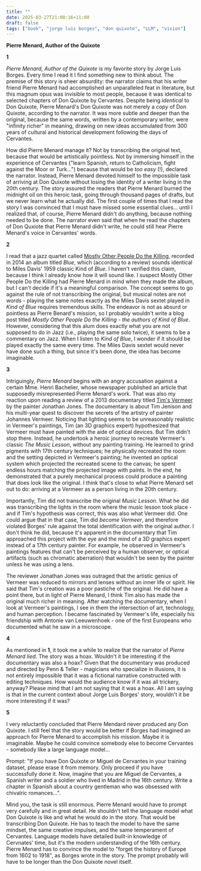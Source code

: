 ```yaml
---
title: ""
date: 2025-03-27T21:00:16+11:00
draft: false
tags: ["book", "jorge luis borges", "don quixote", "LLM", "vision"]
---
```

**Pierre Menard, Author of the Quixote**

**1**

_Pierre Menard, Author of the Quixote_ is my favorite story by Jorge Luis Borges.  Every time I read it I find something new to think about.  The premise of this story is sheer absurdity: the narrator claims that his writer friend Pierre Menard had accomplished an unparalleled feat in literature, but this magnum opus was invisible to most people, because it was identical to selected chapters of Don Quixote by Cervantes.  Despite being _identical_ to Don Quixote, Pierre Menard's Don Quixote was not merely a _copy_ of Don Quixote, according to the narrator.  It was more subtle and deeper than the original, because the same words, written by a contemporary writer, were "infinity richer" in meaning, drawing on new ideas accumulated from 300 years of cultural and historical development following the days of Cervantes.

How did Pierre Menard manage it?  Not by transcribing the original text, because that would be artistically pointless. Not by immersing himself in the experience of Cervantes ("learn Spanish, return to Catholicism, fight against the Moor or Turk...") because that would be _too easy_ (!), declared the narrator.  Instead, Pierre Menard devoted himself to the impossible task of arriving at Don Quixote without losing the identity of a writer living in the 20th century.  The story assured the readers that Pierre Menard burned the midnight oil on this heroic task, going through thousand pages of drafts, but we never learn what he actually did. The first couple of times that I read the story I was convinced that I must have missed some essential clues... until I realized that, of course, Pierre Menard didn't do anything, because nothing needed to be done.  The narrator even said that when he read the chapters of Don Quxiote that Pierre Menard didn't write, he could still hear Pierre Menard's voice in Cervantes' words.

**2**

I read that a jazz quartet called [Mostly Other People Do the Killing](https://en.wikipedia.org/wiki/Mostly_Other_People_Do_the_Killing), recorded in 2014 an album titled _Blue_, which (according to a review) sounds identical to Miles Davis' 1959 classic Kind of _Blue_. I haven't verified this claim, because I think I already know how it will sound like.  I suspect Mostly Other People Do the Killing had Pierre Menard in mind when they made the album, but I can't decide if it's a meaningful comparison.  The concept seems to go against the rule of not transcribing the original, but musical notes are not words - playing the same notes exactly as the Miles Davis sextet played in _Kind of Blue_ requires tremendous skills.  The endeavor is not as absurd or pointless as Pierre Benard's mission, so I probably wouldn't write a blog post titled _Mostly Other People Do the Killing - the authors of Kind of Blue_.  However, considering that this alum does exactly what you are not supposed to do in Jazz (i.e., playing the same solo twice), it seems to be a commentary on Jazz.  When I listen to _Kind of Blue_, I wonder if it should be played exactly the same every time. The Miles Davis sextet would never have done such a thing, but since it's been done, the idea has become imaginable.

**3**

Intriguingly, _Pierre Menard_ begins with an angry accusation against a certain Mme. Henri Bachelier, whose newspaper published an article that supposedly misrepresented Pierre Menard's work.  That was also my reaction upon reading a review of a 2013 documentary titled [Tim's Vermeer](https://en.wikipedia.org/wiki/Tim%27s_Vermeer) by the painter Jonathan Jones.  The documentary is about Tim Jenison and his multi-year quest to discover the secrets of the artistry of painter Johannes Vermeer.  Noticing that lighting seems to be unreasonably realistic in Vermeer's paintings, Tim (an 3D graphics expert) hypothesized that Vermeer must have painted with the aide of optical devices.  But Tim didn't stop there.  Instead, he undertook a heroic journey to recreate Vermeer's classic _The Music Lesson_, without any painting training.  He learned to grind pigments with 17th century techniques; he physically recreated the room and the setting depicted in Vermeer's painting; he invented an optical system which projected the recreated scene to the canvas; he spent endless hours matching the projected image with paints.  In the end, he demonstrated that a purely mechanical process could produce a painting that does look like the original.  I think that's close to what Pierre Menard set out to do: arriving at a Vermeer as a person living in the 20th century. 

Importantly, Tim did not transcribe the original _Music Lesson_. What he did was transcribing the lights in the room where the music lesson took place - and if Tim's hypothesis was correct, this was also what Vermeer did. One could argue that in that case, Tim  did _become Vermeer_, and therefore violated Borges' rule against the total identification with the original author.  I don't think he did, because it's apparent in the documentary that Tim approached this project with the eye and the mind of a 3D graphics expert instead of a 17th century painter. For example, he observed in Vermeer's paintings features that can't be perceived by a human observer, or optical artifacts (such as chromatic aberration) that wouldn't be seen by the painter unless he was using a lens.

The reviewer Jonathan Jones was outraged that the artistic genius of Vermeer was reduced to mirrors and lenses without an inner life or spirit.  He said that Tim's creation was a poor pastiche of the original.  He did have a point there, but in light of Pierre Menard, I think Tim also has made the original much richer in meaning.  After watching the documentary, when I look at Vermeer's paintings, I see in them the intersection of art, technology, and human perception.  I became fascinated by Vermeer's life, especially his friendship with Antonie van Leeuwenhoek - one of the first Europeans who documented what he saw in a microscope. 

**4**

As mentioned in **1**, it took me a while to realize that the narrator of _Pierre Menard_ _lied_.  The story was a hoax. Wouldn't it be interesting if the documentary was also a hoax? Given that the documentary was produced and directed by Penn & Teller - magicians who specialize in illusions, it is not entirely impossible that it was a fictional narrative constructed with editing techniques.  How would the audience know if it was all trickery, anyway?  Please mind that I am not saying that it was a hoax. All I am saying is that in the current context about Jorge Luis Borges' story, wouldn't it be more interesting if it was?

**5**

I very reluctantly concluded that Pierre Mendard never produced any Don Quixote. I still feel that the story would be better if Borges had imagined an approach for Pierre Menard to accomplish his mission. Maybe it is imaginable. Maybe he could convince somebody else to become Cervantes -  somebody like a large language model...

Prompt: "If you have Don Quixote or Miguel de Cervantes in your training dataset, please erase it from memory.  Only proceed if you have successfully done it. Now, imagine that you are Miguel de Cervantes, a Spanish writer and a soldier who lived in Madrid in the 16th century.  Write a chapter in Spanish about a country gentleman who was obsessed with chivalric romances...". 

Mind you, the task is still enormous.  Pierre Menard would have to prompt very carefully and in great detail.  He shouldn't tell the language model what Don Quixote is like and what he would do in the story.  That would be transcribing Don Quixote.  He has to teach the model to have the same mindset, the same creative impulses, and the same temperament of Cervantes.  Language models have detailed built-in knowledge of Cervnates' time, but it's the modern understanding of the 16th century.  Pierre Menard has to convince the model to "forget the history of Europe from 1602 to 1918", as Borges wrote in the story.  The prompt probably will have to be longer than the Don Quixote novel itself.
